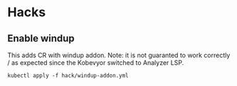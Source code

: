 # Hacks

## Enable windup
This adds CR with windup addon. Note: it is not guaranted to work correctly / as expected since the Kobevyor switched to Analyzer LSP.

```
kubectl apply -f hack/windup-addon.yml
```
